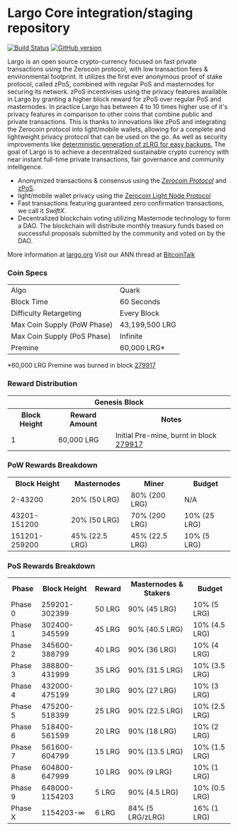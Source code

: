 Largo Core integration/staging repository
=====================================

[![Build Status](https://travis-ci.org/Largo-Project/Largo.svg?branch=master)](https://travis-ci.org/Largo-Project/Largo) [![GitHub version](https://badge.fury.io/gh/Largo-Project%2FLargo.svg)](https://badge.fury.io/gh/Largo-Project%2FLargo)

Largo is an open source crypto-currency focused on fast private transactions using the Zerocoin protocol, with low transaction fees & environmental footprint.  It utilizes the first ever anonymous proof of stake protocol, called zPoS, combined with regular PoS and masternodes for securing its network. zPoS incentivises using the privacy features available in Largo by granting a higher block reward for zPoS over regular PoS and masternodes. In practice Largo has between 4 to 10 times higher use of it's privacy features in comparison to other coins that combine public and private transactions. This is thanks to innovations like zPoS and integrating the Zerocoin protocol into light/mobile wallets, allowing for a complete and lightweight privacy protocol that can be used on the go. As well as security improvements like [deterministic generation of zLRG for easy backups.](https://www.reddit.com/r/largo/comments/8gbjf7/how_to_use_deterministic_zerocoin_generation/)
The goal of Largo is to achieve a decentralized sustainable crypto currency with near instant full-time private transactions, fair governance and community intelligence.
- Anonymized transactions & consensus using the [_Zerocoin Protocol_](http://www.largo.org/zlrg) and [zPoS](https://largo.org/zpos/).
- light/mobile wallet privacy using the [Zerocoin Light Node Protocol](https://largo.org/wp-content/uploads/2018/11/Zerocoin_Light_Node_Protocol.pdf)
- Fast transactions featuring guaranteed zero confirmation transactions, we call it _SwiftX_.
- Decentralized blockchain voting utilizing Masternode technology to form a DAO. The blockchain will distribute monthly treasury funds based on successful proposals submitted by the community and voted on by the DAO.

More information at [largo.org](http://www.largo.org) Visit our ANN thread at [BitcoinTalk](http://www.bitcointalk.org/index.php?topic=1262920)

### Coin Specs
<table>
<tr><td>Algo</td><td>Quark</td></tr>
<tr><td>Block Time</td><td>60 Seconds</td></tr>
<tr><td>Difficulty Retargeting</td><td>Every Block</td></tr>
<tr><td>Max Coin Supply (PoW Phase)</td><td>43,199,500 LRG</td></tr>
<tr><td>Max Coin Supply (PoS Phase)</td><td>Infinite</td></tr>
<tr><td>Premine</td><td>60,000 LRG*</td></tr>
</table>

*60,000 LRG Premine was burned in block [279917](http://www.presstab.pw/phpexplorer/Largo/block.php?blockhash=206d9cfe859798a0b0898ab00d7300be94de0f5469bb446cecb41c3e173a57e0)

### Reward Distribution

<table>
<th colspan=4>Genesis Block</th>
<tr><th>Block Height</th><th>Reward Amount</th><th>Notes</th></tr>
<tr><td>1</td><td>60,000 LRG</td><td>Initial Pre-mine, burnt in block <a href="http://www.presstab.pw/phpexplorer/Largo/block.php?blockhash=206d9cfe859798a0b0898ab00d7300be94de0f5469bb446cecb41c3e173a57e0">279917</a></td></tr>
</table>

### PoW Rewards Breakdown

<table>
<th>Block Height</th><th>Masternodes</th><th>Miner</th><th>Budget</th>
<tr><td>2-43200</td><td>20% (50 LRG)</td><td>80% (200 LRG)</td><td>N/A</td></tr>
<tr><td>43201-151200</td><td>20% (50 LRG)</td><td>70% (200 LRG)</td><td>10% (25 LRG)</td></tr>
<tr><td>151201-259200</td><td>45% (22.5 LRG)</td><td>45% (22.5 LRG)</td><td>10% (5 LRG)</td></tr>
</table>

### PoS Rewards Breakdown

<table>
<th>Phase</th><th>Block Height</th><th>Reward</th><th>Masternodes & Stakers</th><th>Budget</th>
<tr><td>Phase 0</td><td>259201-302399</td><td>50 LRG</td><td>90% (45 LRG)</td><td>10% (5 LRG)</td></tr>
<tr><td>Phase 1</td><td>302400-345599</td><td>45 LRG</td><td>90% (40.5 LRG)</td><td>10% (4.5 LRG)</td></tr>
<tr><td>Phase 2</td><td>345600-388799</td><td>40 LRG</td><td>90% (36 LRG)</td><td>10% (4 LRG)</td></tr>
<tr><td>Phase 3</td><td>388800-431999</td><td>35 LRG</td><td>90% (31.5 LRG)</td><td>10% (3.5 LRG)</td></tr>
<tr><td>Phase 4</td><td>432000-475199</td><td>30 LRG</td><td>90% (27 LRG)</td><td>10% (3 LRG)</td></tr>
<tr><td>Phase 5</td><td>475200-518399</td><td>25 LRG</td><td>90% (22.5 LRG)</td><td>10% (2.5 LRG)</td></tr>
<tr><td>Phase 6</td><td>518400-561599</td><td>20 LRG</td><td>90% (18 LRG)</td><td>10% (2 LRG)</td></tr>
<tr><td>Phase 7</td><td>561600-604799</td><td>15 LRG</td><td>90% (13.5 LRG)</td><td>10% (1.5 LRG)</td></tr>
<tr><td>Phase 8</td><td>604800-647999</td><td>10 LRG</td><td>90% (9 LRG)</td><td>10% (1 LRG)</td></tr>
<tr><td>Phase 9</td><td>648000-1154203</td><td>5 LRG</td><td>90% (4.5 LRG)</td><td>10% (0.5 LRG)</td></tr>
<tr><td>Phase X</td><td>1154203-∞</td><td>6 LRG</td><td>84% (5 LRG/zLRG)</td><td>16% (1 LRG)</td></tr>
</table>
